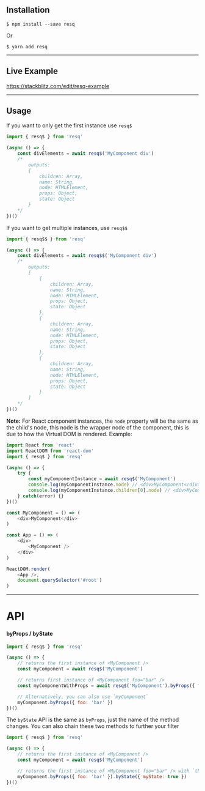 ## Installation

```
$ npm install --save resq
```

Or

```
$ yarn add resq
```

---

## Live Example

 https://stackblitz.com/edit/resq-example

---
## Usage

If you want to only get the first instance use `resq$`

```javascript
import { resq$ } from 'resq'

(async () => {
    const divElements = await resq$('MyComponent div')
    /*
        outputs:
        {
            children: Array,
            name: String,
            node: HTMLElement,
            props: Object,
            state: Object
        }
    */
})()

```

If you want to get multiple instances, use `resq$$`


```javascript
import { resq$$ } from 'resq'

(async () => {
    const divElements = await resq$$('MyComponent div')
    /*
        outputs:
        [
            {
                children: Array,
                name: String,
                node: HTMLElement,
                props: Object,
                state: Object
            },
            {
                children: Array,
                name: String,
                node: HTMLElement,
                props: Object,
                state: Object
            },
            {
                children: Array,
                name: String,
                node: HTMLElement,
                props: Object,
                state: Object
            }
        ]
    */
})()

```

**Note:** For React component instances, the `node` property will be the same as the child's node, this node is the wrapper node of the component, this is due to how the Virtual DOM is rendered. Example:

```javascript
import React from 'react'
import ReactDOM from 'react-dom'
import { resq$ } from 'resq'

(async () => {
    try {
        const myComponentInstance = await resq$('MyComponent')
        console.log(myComponentInstance.node) // <div>MyComponent</div>
        console.log(myComponentInstance.children[0].node) // <div>MyComponent</div>
    } catch(error) {}
})()

const MyComponent = () => (
    <div>MyComponent</div>
)

const App = () => (
    <div>
        <MyComponent />
    </div>
)

ReactDOM.render(
    <App />,
    document.querySelector('#root')
)
```

---

# API

#### byProps / byState

```javascript
import { resq$ } from 'resq'

(async () => {
    // returns the first instance of <MyComponent />
    const myComponent = await resq$('MyComponent')

    // returns first instance of <MyComponent foo="bar" />
    const myComponentWithProps = await resq$('MyComponent').byProps({ foo: 'bar' })

    // Alternatively, you can also use `myComponent`
    myComponent.byProps({ foo: 'bar' })
})()
```

The `byState` API is the same as `byProps`, just the name of the method changes.
You can also chain these two methods to further your filter


```javascript
import { resq$ } from 'resq'

(async () => {
    // returns the first instance of <MyComponent />
    const myComponent = await resq$('MyComponent')

    // returns the first instance of <MyComponent foo="bar" /> with `this.state.myState = true`
    myComponent.byProps({ foo: 'bar' }).byState({ myState: true })
})()
```
